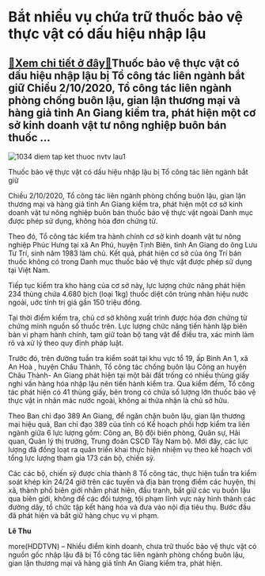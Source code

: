 Bắt nhiều vụ chứa trữ thuốc bảo vệ thực vật có dấu hiệu nhập lậu
================================================================

[:gift:Xem chi tiết ở đây:gift:](https://hddtvn.com/bat-nhieu-vu-chua-tru-thuoc-bao-ve-thuc-vat-co-dau-hieu-nhap-lau/)Thuốc bảo vệ thực vật có dấu hiệu nhập lậu bị Tổ công tác liên ngành bắt giữ Chiều 2/10/2020, Tổ công tác liên ngành phòng chống buôn lậu, gian lận thương mại và hàng giả tỉnh An Giang kiểm tra, phát hiện một cơ sở kinh doanh vật tư nông nghiệp buôn bán thuốc …
---------------------------------------------------------------------------------------------------------------------------------------------------------------------------------------------------------------------------------------------------------------------





![1034 diem tap ket thuoc nvtv lau1](https://hddtvn.com/wp-content/uploads/2021/01/1034_Diem_tap_ket_thuoc_NVTV_lau1.jpg "undefined")


Thuốc bảo vệ thực vật có dấu hiệu nhập lậu bị Tổ công tác liên ngành bắt giữ



Chiều 2/10/2020, Tổ công tác liên ngành phòng chống buôn lậu, gian lận thương mại và hàng giả tỉnh An Giang kiểm tra, phát hiện một cơ sở kinh doanh vật tư nông nghiệp buôn bán thuốc bảo vệ thực vật ngoài Danh mục được phép sử dụng, không hóa đơn chứng từ.


Theo đó, Tổ công tác kiểm tra hành chính cơ sở kinh doanh vật tư nông nghiệp Phúc Hưng tại xã An Phú, huyện Tịnh Biên, tỉnh An Giang do ông Lưu Tư Trí, sinh năm 1983 làm chủ. Kết quả, phát hiện cơ sở của ông Trí bán thuốc không có trong Danh mục thuốc bảo vệ thực vật được phép sử dụng tại Việt Nam.


Tiếp tục kiểm tra kho hàng của cơ sở này, lực lượng chức năng phát hiện 234 thùng chứa 4.680 bịch (loại 1kg) thuốc diệt côn trùng nhãn hiệu nước ngoài, uớc tính trị giá gần 150 triệu đồng.


Tại thời điểm kiểm tra, chủ cơ sở không xuất trình được hóa đơn chứng từ chứng minh nguồn số thuốc trên. Lực lượng chức năng tiến hành lập biên bản vi phạm hành chính, tạm giữ toàn bộ tang vật để điều tra, xác minh làm rõ và xử lý theo quy định pháp luật.


Trước đó, trên đường tuần tra kiểm soát tại khu vực tổ 19, ấp Bình An 1, xã An Hoà , huyện Châu Thành, Tổ công tác chống buôn lậu Công an huyện Châu Thành- An Giang phát hiện tại một bãi đất trống có nhiều thùng giấy nghi vấn hàng hóa nhập lậu nên tiến hành kiểm tra. Qua kiểm đếm, Tổ công tác phát hiện có 41 thùng giấy, bên trong có chứa số lượng lớn thuốc bảo vệ thực vật in nhãn mác nước ngoài, không ai thừa nhận là chủ sở hữu.


Theo Ban chỉ đạo 389 An Giang, để ngăn chặn buôn lậu, gian lận thương mại hiệu quả, Ban chỉ đạo 389 của tỉnh có Kế hoạch phối hợp kiểm tra liên ngành giữa 6 lực lượng gồm: Công an, Bộ đội biên phòng, Quân sự, Hải quan, Quản lý thị trường, Trung đoàn CSCĐ Tây Nam bộ. Mới đây, các lực lượng đã đồng loạt ra quân triển khai thực hiện nhiệm vụ theo kế hoạch với tổng lực lượng tham gia 173 cán bộ, chiến sỹ.


Các các bộ, chiến sỹ được chia thành 8 Tổ công tác, thực hiện tuần tra kiểm soát khép kín 24/24 giờ trên các tuyến và địa bàn trọng điểm các huyện, thị xã, thành phố biên giới nhằm phát hiện, đấu tranh, bắt giữ các vụ buôn lậu qua biên giới, không để các đối tượng, tội phạm lĩnh vực này hình thành các đường dây, tổ chức tập kết hàng hóa và đưa vào nội địa tiêu thụ. Bước đầu đã phát hiện và bắt giữ hàng chục vụ vi phạm.




**Lê Thu**



more(HDDTVN) – Nhiều điểm kinh doanh, chưa trữ thuốc bảo vệ thực vật có nguồn gốc nhập lậu đã bị Tổ công tác liên ngành phòng chống buôn lậu, gian lận thương mại và hàng giả tỉnh An Giang kiểm tra, phát hiện.

